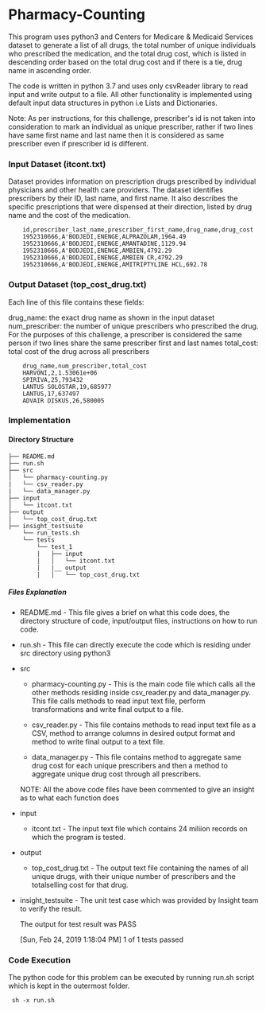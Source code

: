 # Pharmacy-Counting

This program uses python3 and Centers for Medicare & Medicaid Services dataset to generate a list of all drugs, the total number of unique individuals who prescribed the medication, and the total drug cost, which is listed in descending order based on the total drug cost and if there is a tie, drug name in ascending order.

The code is written in python 3.7 and uses only csvReader library to read input and write output to a file. All other functionality is implemented using default input data structures in python i.e Lists and Dictionaries.

Note: As per instructions, for this challenge, prescriber's id is not taken into consideration to mark an individual as unique prescriber, rather if two lines have same first name and last name then it is considered as same prescriber even if prescriber id is different. 

### Input Dataset (itcont.txt)

Dataset provides information on prescription drugs prescribed by individual physicians and other health care providers. The dataset identifies prescribers by their ID, last name, and first name. It also describes the specific prescriptions that were dispensed at their direction, listed by drug name and the cost of the medication.

        id,prescriber_last_name,prescriber_first_name,drug_name,drug_cost
        1952310666,A'BODJEDI,ENENGE,ALPRAZOLAM,1964.49
        1952310666,A'BODJEDI,ENENGE,AMANTADINE,1129.94
        1952310666,A'BODJEDI,ENENGE,AMBIEN,4792.29
        1952310666,A'BODJEDI,ENENGE,AMBIEN CR,4792.29
        1952310666,A'BODJEDI,ENENGE,AMITRIPTYLINE HCL,692.78

### Output Dataset (top_cost_drug.txt)

Each line of this file contains these fields:

drug_name: the exact drug name as shown in the input dataset
num_prescriber: the number of unique prescribers who prescribed the drug. For the purposes of this challenge, a prescriber is considered the same person if two lines share the same prescriber first and last names
total_cost: total cost of the drug across all prescribers

        drug_name,num_prescriber,total_cost
        HARVONI,2,1.53061e+06
        SPIRIVA,25,793432
        LANTUS SOLOSTAR,19,685977
        LANTUS,17,637497
        ADVAIR DISKUS,26,580005

### Implementation

#### Directory Structure

    ├── README.md 
    ├── run.sh
    ├── src
    │   └── pharmacy-counting.py
    |   └── csv_reader.py
    |   └── data_manager.py
    ├── input
    │   └── itcont.txt
    ├── output
    |   └── top_cost_drug.txt
    ├── insight_testsuite
        └── run_tests.sh
        └── tests
            └── test_1
            |   ├── input
            |   │   └── itcont.txt
            |   |__ output
            |   │   └── top_cost_drug.txt

##### Files Explanation

- README.md - This file gives a brief on what this code does, the directory structure of code, input/output files, instructions on how to run code.

- run.sh - This file can directly execute the code which is residing under src directory using python3

- src
    - pharmacy-counting.py - This is the main code file which calls all the other methods residing inside csv_reader.py and data_manager.py. 
    This file calls methods to read input text file, perform transformations and write final output to a file.

    - csv_reader.py - This file contains methods to read input text file as a CSV, method to arrange columns in desired output format and method to write final output to a text file.

    - data_manager.py - This file contains method to aggregate same drug cost for each unique prescribers and then a method to aggregate unique drug cost through all prescribers.

    NOTE: All the above code files have been commented to give an insight as to what each function does
- input
    - itcont.txt - The input text file which contains 24 miliion records on which the program is tested.

- output
    - top_cost_drug.txt - The output text file containing the names of all unique drugs, with their unique number of prescribers and the totalselling cost for that drug.

- insight_testsuite - The unit test case which was provided by Insight team to verify the result.

    The output for test result was PASS

    [Sun, Feb 24, 2019  1:18:04 PM] 1 of 1 tests passed
    
### Code Execution

The python code for this problem can be executed by running run.sh script which is kept in the outermost folder.

     sh -x run.sh
